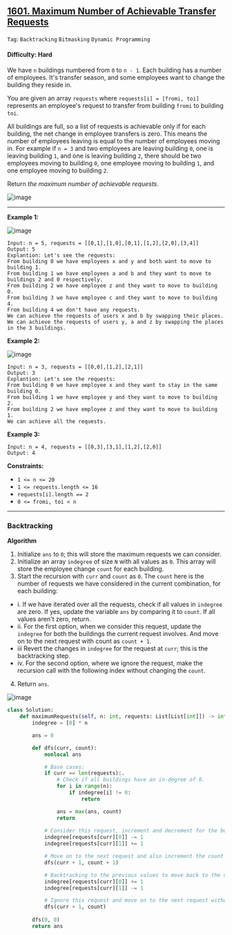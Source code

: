 ## [1601. Maximum Number of Achievable Transfer Requests](https://leetcode.com/problems/maximum-number-of-achievable-transfer-requests/)

```Tag```: ```Backtracking``` ```Bitmasking``` ```Dynamic Programming```

#### Difficulty: Hard

We have ```n``` buildings numbered from ```0``` to ```n - 1```. Each building has a number of employees. It's transfer season, and some employees want to change the building they reside in.

You are given an array ```requests``` where ```requests[i] = [fromi, toi]``` represents an employee's request to transfer from building ```fromi``` to building ```toi```.

All buildings are full, so a list of requests is achievable only if for each building, the net change in employee transfers is zero. This means the number of employees leaving is equal to the number of employees moving in. For example if ```n = 3``` and two employees are leaving building ```0```, one is leaving building ```1```, and one is leaving building ```2```, there should be two employees moving to building ```0```, one employee moving to building ```1```, and one employee moving to building ```2```.

Return _the maximum number of achievable requests_.

![image](https://github.com/quananhle/Python/assets/35042430/7ce8b675-ceaf-44d9-98c9-66d3b9e3b478)

---

__Example 1:__

![image](https://assets.leetcode.com/uploads/2020/09/10/move1.jpg)

```
Input: n = 5, requests = [[0,1],[1,0],[0,1],[1,2],[2,0],[3,4]]
Output: 5
Explantion: Let's see the requests:
From building 0 we have employees x and y and both want to move to building 1.
From building 1 we have employees a and b and they want to move to buildings 2 and 0 respectively.
From building 2 we have employee z and they want to move to building 0.
From building 3 we have employee c and they want to move to building 4.
From building 4 we don't have any requests.
We can achieve the requests of users x and b by swapping their places.
We can achieve the requests of users y, a and z by swapping the places in the 3 buildings.
```

__Example 2:__

![image](https://assets.leetcode.com/uploads/2020/09/10/move2.jpg)
```
Input: n = 3, requests = [[0,0],[1,2],[2,1]]
Output: 3
Explantion: Let's see the requests:
From building 0 we have employee x and they want to stay in the same building 0.
From building 1 we have employee y and they want to move to building 2.
From building 2 we have employee z and they want to move to building 1.
We can achieve all the requests.
```

__Example 3:__
```
Input: n = 4, requests = [[0,3],[3,1],[1,2],[2,0]]
Output: 4
```

__Constraints:__

- ```1 <= n <= 20```
- ```1 <= requests.length <= 16```
- ```requests[i].length == 2```
- ```0 <= fromi, toi < n```

---

### Backtracking

__Algorithm__

1. Initialize ```ans``` to ```0```; this will store the maximum requests we can consider.
2. Initialize an array ```indegree``` of size ```N``` with all values as ```0```. This array will store the employee change ```count``` for each building.
3. Start the recursion with ```curr``` and ```count``` as ```0```. The ```count``` here is the number of requests we have considered in the current combination, for each building:
  - i. If we have iterated over all the requests, check if all values in ```indegree``` are zero. If yes, update the variable ```ans``` by comparing it to ```count```. If all values aren't zero, return.
  - ii. For the first option, when we consider this request, update the ```indegree``` for both the buildings the current request involves. And move on to the next request with count as ```count + 1```.
  - iii Revert the changes in ```indegree``` for the request at ```curr```; this is the backtracking step.
  - iv. For the second option, where we ignore the request, make the recursion call with the following index without changing the ```count```.
4. Return ```ans```.

![image](https://github.com/quananhle/Python/assets/35042430/59630813-5552-4367-99b5-9cad6cf6d2b6)

```Python
class Solution:
    def maximumRequests(self, n: int, requests: List[List[int]]) -> int:
        indegree = [0] * n

        ans = 0

        def dfs(curr, count):
            nonlocal ans

            # Base cases:
            if curr == len(requests):.
                # Check if all buildings have an in-degree of 0.
                for i in range(n):
                    if indegree[i] != 0:
                        return

                ans = max(ans, count)
                return
            
            # Consider this request, increment and decrement for the buildings involved.
            indegree[requests[curr][0]] -= 1
            indegree[requests[curr][1]] += 1

            # Move on to the next request and also increment the count of requests.
            dfs(curr + 1, count + 1)

            # Backtracking to the previous values to move back to the original state before the second recursion
            indegree[requests[curr][0]] += 1
            indegree[requests[curr][1]] -= 1

            # Ignore this request and move on to the next request without incrementing the count
            dfs(curr + 1, count)
        
        dfs(0, 0)
        return ans
```
